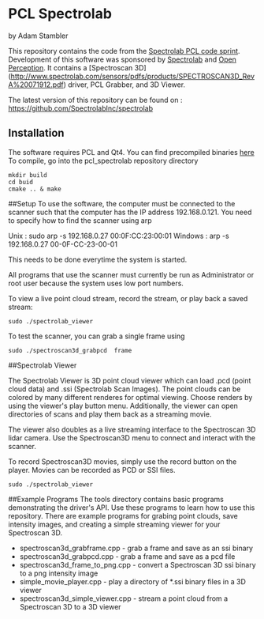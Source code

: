 PCL Spectrolab
===========================
by Adam Stambler

This repository contains the code from the 
[Spectrolab PCL code sprint](  www.pointclouds.org/blog/spectrolab/ ).
Development of this software was sponsored by [Spectrolab]( www.spectrolab.com/) and 
[Open Perception](www.openperception.org).  It contains a [Spectroscan 3D]
(http://www.spectrolab.com/sensors/pdfs/products/SPECTROSCAN3D_RevA%20071912.pdf) driver,
PCL Grabber, and 3D Viewer.

The latest version of this repository can be found on :
https://github.com/SpectrolabInc/spectrolab

## Installation

The software requires PCL and Qt4.  You can find precompiled binaries [here](http://pointclouds.org/downloads/)
To compile, go into the pcl_spectrolab repository directory

	mkdir build
	cd buid
	cmake .. & make

##Setup
To use the software, the computer must be connected to the scanner
such that the computer has the IP address 192.168.0.121.  You need
to specify how to find the scanner using arp

Unix  :
	sudo arp -s 192.168.0.27 00:0F:CC:23:00:01
Windows  : 
	arp -s 192.168.0.27  00-0F-CC-23-00-01

This needs to be done everytime the system is started.

All programs that use the scanner must currently be run as Administrator 
or root user because the system uses low port numbers.

To view a live point cloud stream, record the stream, or play back a saved stream:

	sudo ./spectrolab_viewer

To test the scanner, you can grab a single frame using 

	sudo ./spectroscan3d_grabpcd  frame


##Spectrolab Viewer 

The Spectrolab Viewer is 3D point cloud viewer which can load .pcd 
(point cloud data) and .ssi (Spectrolab Scan Images).  The point clouds 
can be colored by many different renderes for optimal viewing. Choose renders
by using the viewer's play button menu.  Additionally, 
the viewer can open directories of scans and play them back as a streaming
movie.

The viewer also doubles as a live streaming interface to the Spectroscan
3D lidar camera.  Use the Spectroscan3D menu to connect and interact with
the scanner. 

To record Spectroscan3D movies, simply use the record button on the player.
Movies can be recorded as PCD or SSI files.

	sudo ./spectrolab_viewer


##Example Programs 
The tools directory contains basic programs demonstrating the driver's 
API.  Use these programs to learn how to use this repository.
There are example programs for grabing point clouds, save intensity
images, and creating a simple streaming viewer for your Spectroscan 3D.

* spectroscan3d_grabframe.cpp -  grab a frame and save as an ssi binary
* spectroscan3d_grabpcd.cpp   -  grab a frame and save as a pcd file
* spectroscan3d_frame_to_png.cpp - convert a Spectroscan 3D ssi binary to a png intensity image
* simple_movie_player.cpp -  play a directory of *.ssi binary files in a 3D viewer
* spectroscan3d_simple_viewer.cpp - stream a point cloud from a Spectroscan 3D to a 3D viewer
 
 
